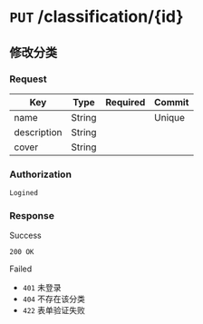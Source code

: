# `PUT` /classification/{id}

## 修改分类

### Request

| Key | Type | Required | Commit |
| --- | --- | --- | --- |
| name | String | | Unique |
| description | String | | |
| cover | String | | |

### Authorization

`Logined`

### Response

Success

`200 OK`

Failed

- `401` 未登录
- `404` 不存在该分类
- `422` 表单验证失败
